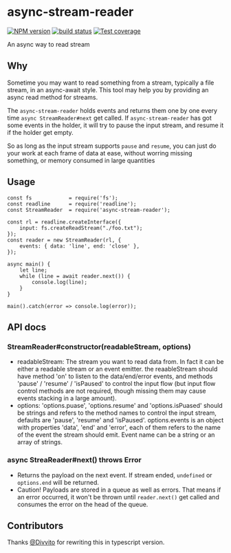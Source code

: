 # async-stream-reader

[![NPM version][npm-image]][npm-url]
[![build status][travis-image]][travis-url]
[![Test coverage][coveralls-image]][coveralls-url]

An async way to read stream

## Why

Sometime you may want to read something from a stream, typically a file stream, in an async-await style. This tool may help you by providing an async read method for streams.

The `async-stream-reader` holds events and returns them one by one every time `async StreamReader#next` get called. If `async-stream-reader` has got some events in the holder, it will try to pause the input stream, and resume it if the holder get empty.

So as long as the input stream supports `pause` and `resume`, you can just do your work at each frame of data at ease, without worring missing something, or memory consumed in large quantities

## Usage

```
const fs            = require('fs');
const readline      = require('readline');
const StreamReader  = require('async-stream-reader');

const rl = readline.createInterface({
    input: fs.createReadStream("./foo.txt");
});
const reader = new StreamReader(rl, {
    events: { data: 'line', end: 'close' },
});

async main() {
    let line;
    while (line = await reader.next()) {
        console.log(line);
    }
}

main().catch(error => console.log(error));
```

## API docs

### StreamReader#constructor(readableStream, options)

* readableStream: The stream you want to read data from. In fact it can be either a readable stream or an event emitter. the reaableStream should have method 'on' to listen to the data/end/error events, and methods 'pause' / 'resume' / 'isPaused' to control the input flow (but input flow control methods are not required, though missing them may cause events stacking in a large amount). 
* options: 'options.puase', 'options.resume' and 'options.isPuased' should be strings and refers to the method names to control the input stream, defaults are 'pause', 'resume' and 'isPaused'. options.events is an object with properties 'data', 'end' and 'error', each of them refers to the name of the event the stream should emit. Event name can be a string or an array of strings.

### async StreaReader#next() throws Error

* Returns the payload on the next event. If stream ended, `undefined` or `options.end` will be returned.
* Caution! Payloads are stored in a queue as well as errors. That means if an error occurred, it won't be thrown until `reader.next()` get called and consumes the error on the head of the queue.

## Contributors

Thanks [@Divvito](https://github.com/chris-divvito) for rewriting this in typescript version.

[npm-image]: https://img.shields.io/npm/v/async-stream-reader.svg?style=flat-square
[npm-url]: https://npmjs.org/package/async-stream-reader
[travis-image]: https://img.shields.io/travis/viRingbells/async-stream-reader/master.svg?style=flat-square
[travis-url]: https://travis-ci.org/viRingbells/async-stream-reader
[coveralls-image]: https://img.shields.io/codecov/c/github/viRingbells/async-stream-reader.svg?style=flat-square
[coveralls-url]: https://codecov.io/github/viRingbells/async-stream-reader?branch=master
